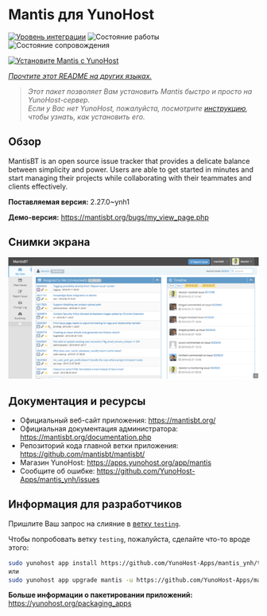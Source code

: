 <!--
Важно: этот README был автоматически сгенерирован <https://github.com/YunoHost/apps/tree/master/tools/readme_generator>
Он НЕ ДОЛЖЕН редактироваться вручную.
-->

# Mantis для YunoHost

[![Уровень интеграции](https://apps.yunohost.org/badge/integration/mantis)](https://ci-apps.yunohost.org/ci/apps/mantis/)
![Состояние работы](https://apps.yunohost.org/badge/state/mantis)
![Состояние сопровождения](https://apps.yunohost.org/badge/maintained/mantis)

[![Установите Mantis с YunoHost](https://install-app.yunohost.org/install-with-yunohost.svg)](https://install-app.yunohost.org/?app=mantis)

*[Прочтите этот README на других языках.](./ALL_README.md)*

> *Этот пакет позволяет Вам установить Mantis быстро и просто на YunoHost-сервер.*  
> *Если у Вас нет YunoHost, пожалуйста, посмотрите [инструкцию](https://yunohost.org/install), чтобы узнать, как установить его.*

## Обзор

MantisBT is an open source issue tracker that provides a delicate balance between simplicity and power. Users are able to get started in minutes and start managing their projects while collaborating with their teammates and clients effectively. 

**Поставляемая версия:** 2.27.0~ynh1

**Демо-версия:** <https://mantisbt.org/bugs/my_view_page.php>

## Снимки экрана

![Снимок экрана Mantis](./doc/screenshots/modern_my_view.png)

## Документация и ресурсы

- Официальный веб-сайт приложения: <https://mantisbt.org/>
- Официальная документация администратора: <https://mantisbt.org/documentation.php>
- Репозиторий кода главной ветки приложения: <https://github.com/mantisbt/mantisbt/>
- Магазин YunoHost: <https://apps.yunohost.org/app/mantis>
- Сообщите об ошибке: <https://github.com/YunoHost-Apps/mantis_ynh/issues>

## Информация для разработчиков

Пришлите Ваш запрос на слияние в [ветку `testing`](https://github.com/YunoHost-Apps/mantis_ynh/tree/testing).

Чтобы попробовать ветку `testing`, пожалуйста, сделайте что-то вроде этого:

```bash
sudo yunohost app install https://github.com/YunoHost-Apps/mantis_ynh/tree/testing --debug
или
sudo yunohost app upgrade mantis -u https://github.com/YunoHost-Apps/mantis_ynh/tree/testing --debug
```

**Больше информации о пакетировании приложений:** <https://yunohost.org/packaging_apps>

